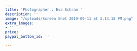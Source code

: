```yaml
---
title: 'Photographer : Eva Schram '
description: ''
image: "/uploads/Screen Shot 2019-09-11 at 3.14.15 PM.png"
extra_images:
- ''
price: 
paypal_button_id: ''

---
```

